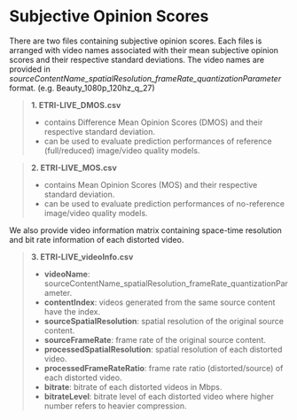 # Subjective Opinion Scores

There are two files containing subjective opinion scores. Each files is arranged with video names associated with their mean subjective opinion scores and their respective standard deviations. 
The video names are provided in *sourceContentName_spatialResolution_frameRate_quantizationParameter* format. (e.g. Beauty_1080p_120hz_q_27)

>__1. ETRI-LIVE_DMOS.csv__   
>- contains Difference Mean Opinion Scores (DMOS) and their respective standard deviation.   
>- can be used to evaluate prediction performances of reference (full/reduced) image/video quality models.  


>__2. ETRI-LIVE_MOS.csv__  
>- contains Mean Opinion Scores (MOS) and their respective standard deviation.  
>- can be used to evaluate prediction performances of no-reference image/video quality models.  

We also provide video information matrix containing space-time resolution and bit rate information of each distorted video.


>__3. ETRI-LIVE_videoInfo.csv__  
>- __videoName__: sourceContentName_spatialResolution_frameRate_quantizationParameter.  
>- __contentIndex__: videos generated from the same source content have the index.  
>- __sourceSpatialResolution__: spatial resolution of the original source content.  
>- __sourceFrameRate__: frame rate of the original source content.  
>- __processedSpatialResolution__: spatial resolution of each distorted video.  
>- __processedFrameRateRatio__: frame rate ratio (distorted/source) of each distorted video.  
>- __bitrate__: bitrate of each distorted videos in Mbps.  
>- __bitrateLevel__: bitrate level of each distorted video where higher number refers to heavier compression.  

